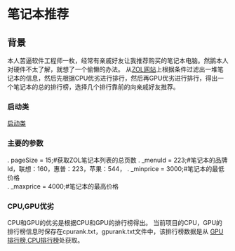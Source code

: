 # 笔记本推荐
## 背景
本人苦逼软件工程师一枚，经常有亲戚好友让我推荐购买的笔记本电脑。然鹅本人对硬件不太了解，就想了一个偷懒的办法。	
从[ZOL网站](http://www.zol.com.cn/)上根据条件过滤出一堆笔记本的信息，然后先根据CPU优劣进行排行，然后再GPU优劣进行排行，得出一个笔记本的总的排行榜，选择几个排行靠前的向亲戚好友推荐。

### 启动类
[启动类](src/main.py)
### 主要的参数
. pageSize = 15;#获取ZOL笔记本列表的总页数	
. _menuId = 223;#笔记本的品牌Id，联想：160，惠普：223，苹果：544，	
. _minprice = 3000;#笔记本的最低价格	
. _maxprice = 4000;#笔记本的最高价格	

### CPU,GPU优劣
CPU和GPU的优劣是根据CPU和GPU的排行榜得出。	
当前项目的CPU，GPU的排行榜信息时保存在cpurank.txt，gpurank.txt文件中，该排行榜数据是从
[GPU排行榜](http://itianti.sinaapp.com/index.php/mgpu),[CPU排行榜](http://itianti.sinaapp.com/index.php/mcpu)处获取。

